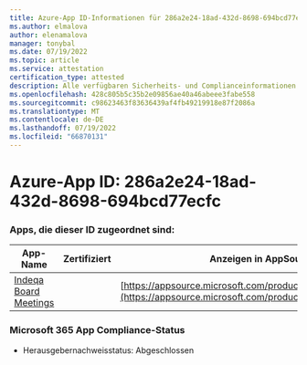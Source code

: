 ```yaml
---
title: Azure-App ID-Informationen für 286a2e24-18ad-432d-8698-694bcd77ecfc
ms.author: elmalova
author: elenamalova
manager: tonybal
ms.date: 07/19/2022
ms.topic: article
ms.service: attestation
certification_type: attested
description: Alle verfügbaren Sicherheits- und Complianceinformationen für 286a2e24-18ad-432d-8698-694bcd77ecfc.
ms.openlocfilehash: 428c805b5c35b2e09856ae40a46abeee3fabe558
ms.sourcegitcommit: c98623463f83636439af4fb49219918e87f2086a
ms.translationtype: MT
ms.contentlocale: de-DE
ms.lasthandoff: 07/19/2022
ms.locfileid: "66870131"
---
```

# <a name="azure-app-id-286a2e24-18ad-432d-8698-694bcd77ecfc"></a>Azure-App ID: 286a2e24-18ad-432d-8698-694bcd77ecfc


### <a name="apps-associated-with-this-id"></a>Apps, die dieser ID zugeordnet sind:
| **App-Name** | **Zertifiziert** | **Anzeigen in AppSource** |
|--------------|---------------|-----------------------|
| [Indeqa Board Meetings](../forward/WA200003277.md) |  | [https://appsource.microsoft.com/product/office/WA200003277](https://appsource.microsoft.com/product/office/WA200003277) |

### <a name="microsoft-365-app-compliance-status"></a>Microsoft 365 App Compliance-Status
- Herausgebernachweisstatus: Abgeschlossen
